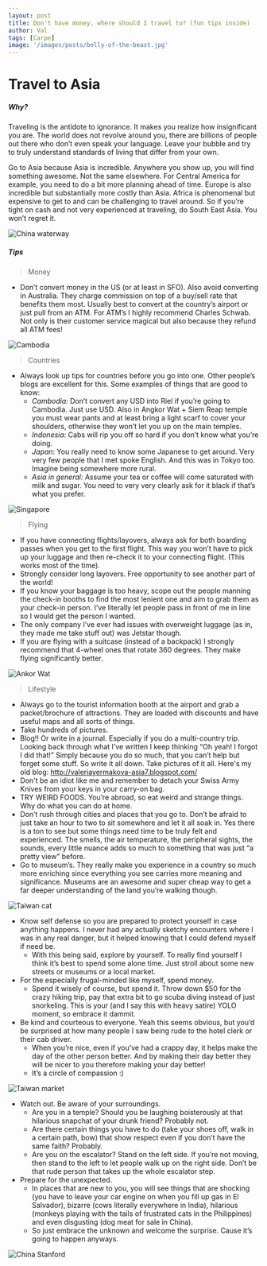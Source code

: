 ```yaml
---
layout: post
title: Don't have money, where should I travel to? (fun tips inside)
author: Val
tags: [Carpe]
image: '/images/posts/belly-of-the-beast.jpg'
---
```


# Travel to Asia

##### Why?

Traveling is the antidote to ignorance. It makes you realize how insignificant you are. The world does not revolve around you, there are billions of people out there who don’t even speak your language. Leave your bubble and try to truly understand standards of living that differ from your own.

Go to Asia because Asia is incredible. Anywhere you show up, you will find something awesome. Not the same elsewhere. For Central America for example, you need to do a bit more planning ahead of time. Europe is also incredible but substantially more costly than Asia. Africa is phenomenal but expensive to get to and can be challenging to travel around. So if you’re tight on cash and not very experienced at traveling, do South East Asia. You won’t regret it.

![China waterway](/images/posts/china-water.jpg)

##### Tips

> Money

* Don’t convert money in the US (or at least in SFO). Also avoid converting in Australia. They charge commission on top of a buy/sell rate that benefits them most. Usually best to convert at the country’s airport or just pull from an ATM. For ATM’s I highly recommend Charles Schwab. Not only is their customer service magical but also because they refund all ATM fees!

![Cambodia](/images/posts/cambodia-thinking.jpg)

> Countries

* Always look up tips for countries before you go into one. Other people’s blogs are excellent for this. Some examples of things that are good to know:
    * *Cambodia:* Don’t convert any USD into Riel if you’re going to Cambodia. Just use USD. Also in Angkor Wat + Siem Reap temple you must wear pants and at least bring a light scarf to cover your shoulders, otherwise they won’t let you up on the main temples.
    * *Indonesia:* Cabs will rip you off so hard if you don’t know what you’re doing.
    * *Japan*: You really need to know some Japanese to get around. Very very few people that I met spoke English. And this was in Tokyo too. Imagine being somewhere more rural.
    * *Asia in general:* Assume your tea or coffee will come saturated with milk and sugar. You need to very very clearly ask for it black if that’s what you prefer.

![Singapore](/images/posts/singapore-skyline.jpg)

> Flying

* If you have connecting flights/layovers, always ask for both boarding passes when you get to the first flight. This way you won’t have to pick up your luggage and then re-check it to your connecting flight. (This works most of the time).
* Strongly consider long layovers. Free opportunity to see another part of the world!
* If you know your baggage is too heavy, scope out the people manning the check-in booths to find the most lenient one and aim to grab them as your check-in person. I’ve literally let people pass in front of me in line so I would get the person I wanted.
* The only company I’ve ever had issues with overweight luggage (as in, they made me take stuff out) was Jetstar though.
* If you are flying with a suitcase (instead of a backpack) I strongly recommend that 4-wheel ones that rotate 360 degrees. They make flying significantly better.

![Ankor Wat](/images/posts/cambodia.jpg)

> Lifestyle

* Always go to the tourist information booth at the airport and grab a packet/brochure of attractions. They are loaded with discounts and have useful maps and all sorts of things.
* Take hundreds of pictures.
* Blog!! Or write in a journal. Especially if you do a multi-country trip. Looking back through what I’ve written I keep thinking “Oh yeah! I forgot I did that!” Simply because you do so much, that you can’t help but forget some stuff. So write it all down. Take pictures of it all. Here's my old blog: http://valeriayermakova-asia7.blogspot.com/
* Don't be an idiot like me and remember to detach your Swiss Army Knives from your keys in your carry-on bag.
* TRY WEIRD FOODS. You’re abroad, so eat weird and strange things. Why do what you can do at home.
* Don’t rush through cities and places that you go to. Don’t be afraid to just take an hour to two to sit somewhere and let it all soak in. Yes there is a ton to see but some things need time to be truly felt and experienced. The smells, the air temperature, the peripheral sights, the sounds, every little nuance adds so much to something that was just “a pretty view” before.
* Go to museum’s. They really make you experience in a country so much more enriching since everything you see carries more meaning and significance. Museums are an awesome and super cheap way to get a far deeper understanding of the land you’re walking though.

![Taiwan cat](/images/posts/cat-scooter.jpg)

* Know self defense so you are prepared to protect yourself in case anything happens. I never had any actually sketchy encounters where I was in any real danger, but it helped knowing that I could defend myself if need be.
    * With this being said, explore by yourself. To really find yourself I think it’s best to spend some alone time. Just stroll about some new streets or museums or a local market.
* For the especially frugal-minded like myself, spend money.
    * Spend it wisely of course, but spend it. Throw down $50 for the crazy hiking trip, pay that extra bit to go scuba diving instead of just snorkeling. This is your (and I say this with heavy satire) YOLO moment, so embrace it dammit.
* Be kind and courteous to everyone. Yeah this seems obvious, but you’d be surprised at how many people I saw being rude to the hotel clerk or their cab driver.
    * When you’re nice, even if you’ve had a crappy day, it helps make the day of the other person better. And by making their day better they will be nicer to you therefore making your day better!
    * It’s a circle of compassion :)

![Taiwan market](/images/posts/taiwan-market.jpg)

* Watch out. Be aware of your surroundings.
    * Are you in a temple? Should you be laughing boisterously at that hilarious snapchat of your drunk friend? Probably not.
    * Are there certain things you have to do (take your shoes off, walk in a certain path, bow) that show respect even if you don’t have the same faith? Probably.
    * Are you on the escalator? Stand on the left side. If you’re not moving, then stand to the left to let people walk up on the right side. Don’t be that rude person that takes up the whole escalator step.
* Prepare for the unexpected.
    * In places that are new to you, you will see things that are shocking (you have to leave your car engine on when you fill up gas in El Salvador), bizarre (cows literally everywhere in India), hilarious (monkeys playing with the tails of frustrated cats in the Philippines) and even disgusting (dog meat for sale in China).
    * So just embrace the unknown and welcome the surprise. Cause it’s going to happen anyways.


![China Stanford](/images/posts/stanford-china.jpg)